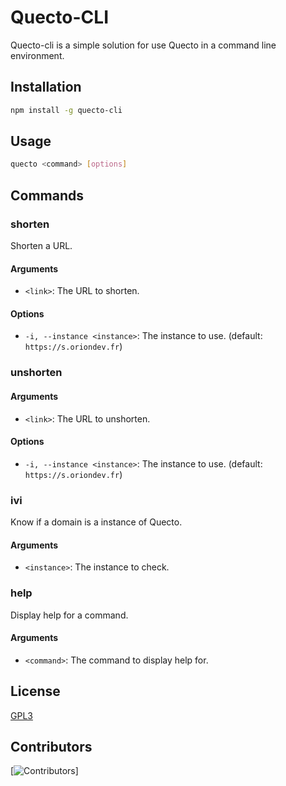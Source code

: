 # Quecto-CLI
Quecto-cli is a simple solution for use Quecto in a command line environment.

## Installation
```bash
npm install -g quecto-cli
```

## Usage
```bash
quecto <command> [options]
```

## Commands
### shorten
Shorten a URL.

#### Arguments
- `<link>`: The URL to shorten.

#### Options
- `-i, --instance <instance>`: The instance to use. (default: `https://s.oriondev.fr`) 

### unshorten

#### Arguments
- `<link>`: The URL to unshorten.

#### Options
- `-i, --instance <instance>`: The instance to use. (default: `https://s.oriondev.fr`)

### ivi
Know if a domain is a instance of Quecto.

#### Arguments
- `<instance>`: The instance to check.

### help
Display help for a command.

#### Arguments
- `<command>`: The command to display help for.

## License
[GPL3](https://github.com/oriionn/quecto-cli/blob/main/LICENSE)

## Contributors
[![Contributors](https://contrib.rocks/image?repo=oriionn/quecto-cli)]